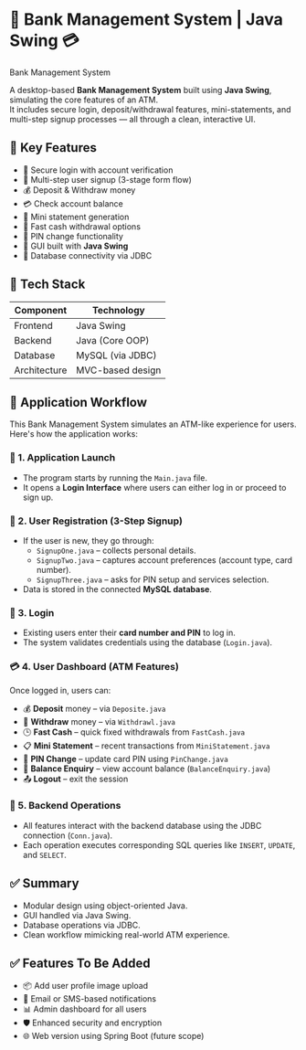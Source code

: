# 🏦 Bank Management System | Java Swing 💳
Bank Management System


A desktop-based **Bank Management System** built using **Java Swing**, simulating the core features of an ATM.  
It includes secure login, deposit/withdrawal features, mini-statements, and multi-step signup processes — all through a clean, interactive UI.


## 🔑 Key Features

- 🔐 Secure login with account verification  
- 📝 Multi-step user signup (3-stage form flow)  
- 💰 Deposit & Withdraw money  
- 💳 Check account balance  
- 📄 Mini statement generation  
- 🔄 Fast cash withdrawal options  
- 🔧 PIN change functionality  
- 🎨 GUI built with **Java Swing**  
- 🔌 Database connectivity via JDBC



## 🧠 Tech Stack

| Component    | Technology       |
|--------------|------------------|
| Frontend     | Java Swing       |
| Backend      | Java (Core OOP)  |
| Database     | MySQL (via JDBC) |
| Architecture | MVC-based design |



## 🔄 Application Workflow

This Bank Management System simulates an ATM-like experience for users. Here's how the application works:

### 🏁 1. Application Launch
- The program starts by running the `Main.java` file.
- It opens a **Login Interface** where users can either log in or proceed to sign up.

### 📝 2. User Registration (3-Step Signup)
- If the user is new, they go through:
  - `SignupOne.java` – collects personal details.
  - `SignupTwo.java` – captures account preferences (account type, card number).
  - `SignupThree.java` – asks for PIN setup and services selection.
- Data is stored in the connected **MySQL database**.

### 🔐 3. Login
- Existing users enter their **card number and PIN** to log in.
- The system validates credentials using the database (`Login.java`).

### 💳 4. User Dashboard (ATM Features)
Once logged in, users can:

- 💰 **Deposit** money – via `Deposite.java`
- 💸 **Withdraw** money – via `Withdrawl.java`
- 🕒 **Fast Cash** – quick fixed withdrawals from `FastCash.java`
- 📋 **Mini Statement** – recent transactions from `MiniStatement.java`
- 🔁 **PIN Change** – update card PIN using `PinChange.java`
- 🧾 **Balance Enquiry** – view account balance (`BalanceEnquiry.java`)
- 📤 **Logout** – exit the session

### 🧠 5. Backend Operations
- All features interact with the backend database using the JDBC connection (`Conn.java`).
- Each operation executes corresponding SQL queries like `INSERT`, `UPDATE`, and `SELECT`.



## ✅ Summary

- Modular design using object-oriented Java.
- GUI handled via Java Swing.
- Database operations via JDBC.
- Clean workflow mimicking real-world ATM experience.



## ✅ Features To Be Added

- 📦 Add user profile image upload  
- 🔔 Email or SMS-based notifications  
- 📊 Admin dashboard for all users  
- 🛡️ Enhanced security and encryption  
- 🌐 Web version using Spring Boot (future scope)

